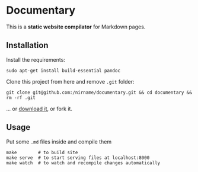 # Documentary

This is a **static website compilator** for Markdown pages.

## Installation

Install the requirements:

    sudo apt-get install build-essential pandoc

Clone this project from here and remove `.git` folder:

    git clone git@github.com:/nirname/documentary.git && cd documentary && rm -rf .git

... or [download it](https://github.com/nirname/documentary/archive/master.zip), or
fork it.

## Usage

Put some `.md` files inside and compile them

    make        # to build site
    make serve  # to start serving files at localhost:8000
    make watch  # to watch and recompile changes automatically
